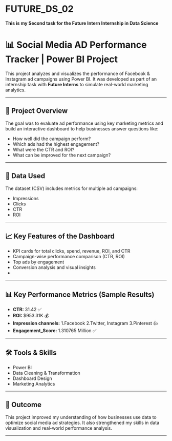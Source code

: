 # FUTURE_DS_02

<b> This is my Second task for the Future Intern Internship in Data Science </b>

# 📊 Social Media AD Performance Tracker | Power BI Project

This project analyzes and visualizes the performance of Facebook & Instagram ad campaigns using Power BI. It was developed as part of an internship task with **Future Interns** to simulate real-world marketing analytics.

---

## 🚀 Project Overview

The goal was to evaluate ad performance using key marketing metrics and build an interactive dashboard to help businesses answer questions like:

- How well did the campaign perform?
- Which ads had the highest engagement?
- What were the CTR and ROI?
- What can be improved for the next campaign?

---

## 📂 Data Used

The dataset (CSV) includes metrics for multiple ad campaigns:

- Impressions  
- Clicks  
- CTR 
- ROI   

---

## 📈 Key Features of the Dashboard

- KPI cards for total clicks, spend, revenue, ROI, and CTR  
- Campaign-wise performance comparison (CTR, ROI)  
- Top ads by engagement  
- Conversion analysis and visual insights
- 
---

## 📊 Key Performance Metrics (Sample Results)

- **CTR:** 31.42 ✅  
- **ROI:** $953.31K 💰  
- **Impression channels:** 1.Facebook 2.Twitter, Instagram 3.Pinterest 👍  
- **Engagement_Score:** 1.310765 Million ✅

---

## 🛠️ Tools & Skills

- Power BI  
- Data Cleaning & Transformation  
- Dashboard Design  
- Marketing Analytics  

---

## 📌 Outcome

This project improved my understanding of how businesses use data to optimize social media ad strategies. It also strengthened my skills in data visualization and real-world performance analysis.

---
